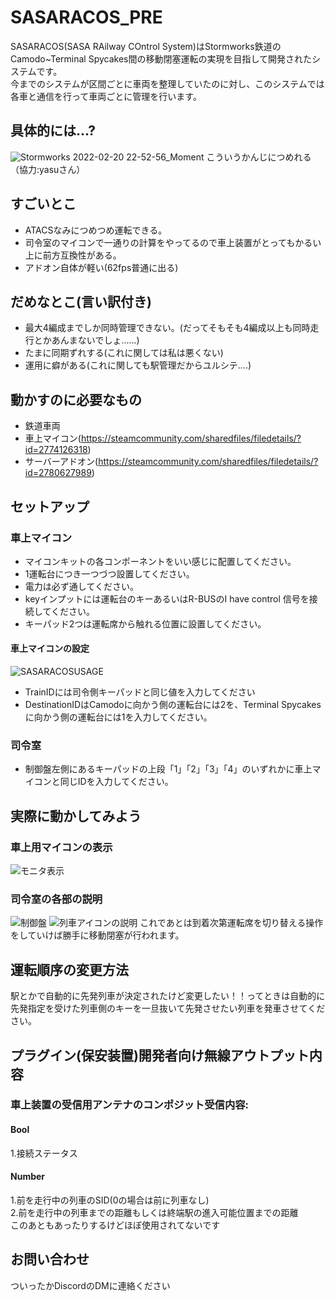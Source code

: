 # **SASARACOS_PRE**
SASARACOS(SASA RAilway COntrol System)はStormworks鉄道のCamodo~Terminal Spycakes間の移動閉塞運転の実現を目指して開発されたシステムです。</br>
今までのシステムが区間ごとに車両を整理していたのに対し、このシステムでは各車と通信を行って車両ごとに管理を行います。
## 具体的には...?
![Stormworks 2022-02-20 22-52-56_Moment](https://user-images.githubusercontent.com/99597447/156719001-9582915d-edb4-4450-8bab-8b898c511da2.jpg)
こういうかんじにつめれる（協力:yasuさん）
## すごいとこ
* ATACSなみにつめつめ運転できる。
* 司令室のマイコンで一通りの計算をやってるので車上装置がとってもかるい上に前方互換性がある。
* アドオン自体が軽い(62fps普通に出る)
## だめなとこ(言い訳付き)
* 最大4編成までしか同時管理できない。(だってそもそも4編成以上も同時走行とかあんまないでしょ......)
* たまに同期ずれする(これに関しては私は悪くない)
* 運用に癖がある(これに関しても駅管理だからユルシテ....)
## 動かすのに必要なもの
* 鉄道車両
* 車上マイコン(https://steamcommunity.com/sharedfiles/filedetails/?id=2774126318)
* サーバーアドオン(https://steamcommunity.com/sharedfiles/filedetails/?id=2780627989)
## セットアップ
### 車上マイコン
* マイコンキットの各コンポーネントをいい感じに配置してください。
* 1運転台につき一つづつ設置してください。
* 電力は必ず通してください。
* keyインプットには運転台のキーあるいはR-BUSのI have control 信号を接続してください。
* キーパッド2つは運転席から触れる位置に設置してください。
#### 車上マイコンの設定
![SASARACOSUSAGE](https://user-images.githubusercontent.com/99597447/156719818-b43ddad8-eddb-4bdb-a3c6-f9ddad5a957e.png)
* TrainIDには司令側キーパッドと同じ値を入力してください
* DestinationIDはCamodoに向かう側の運転台には2を、Terminal Spycakesに向かう側の運転台には1を入力してください。
### 司令室
* 制御盤左側にあるキーパッドの上段「1」「2」「3」「4」のいずれかに車上マイコンと同じIDを入力してください。
## 実際に動かしてみよう
### 車上用マイコンの表示
![モニタ表示](https://user-images.githubusercontent.com/99597447/156725246-7362468d-dfcd-4cae-8bc7-26f25eb96552.png)
### 司令室の各部の説明
![制御盤](https://user-images.githubusercontent.com/99597447/156725806-5d1bd395-a632-488a-a1c1-bc250f761252.png)
![列車アイコンの説明](https://user-images.githubusercontent.com/99597447/156726830-ee4126af-7274-4702-a33a-3aa2dcf9af13.png)
これであとは到着次第運転席を切り替える操作をしていけば勝手に移動閉塞が行われます。
## 運転順序の変更方法
駅とかで自動的に先発列車が決定されたけど変更したい！！ってときは自動的に先発指定を受けた列車側のキーを一旦抜いて先発させたい列車を発車させてください。
## プラグイン(保安装置)開発者向け無線アウトプット内容
### 車上装置の受信用アンテナのコンポジット受信内容:
#### Bool
1.接続ステータス
#### Number
1.前を走行中の列車のSID(0の場合は前に列車なし)</br>
2.前を走行中の列車までの距離もしくは終端駅の進入可能位置までの距離</br>
このあともあったりするけどほぼ使用されてないです
## お問い合わせ
ついったかDiscordのDMに連絡ください
